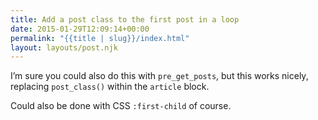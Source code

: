 ```yaml
---
title: Add a post class to the first post in a loop
date: 2015-01-29T12:09:14+00:00
permalink: "{{title | slug}}/index.html"
layout: layouts/post.njk
---
```

I&#8217;m sure you could also do this with `pre_get_posts`, but this works nicely, replacing `post_class()` within the `article` block.

Could also be done with CSS `:first-child` of course.